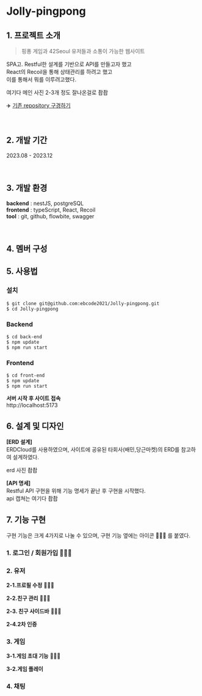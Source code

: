 # Jolly-pingpong

## 1. 프로젝트 소개

> 핑퐁 게임과 42Seoul 유저들과 소통이 가능한 웹사이트

SPA고.
Restful한 설계를 기반으로 API를 만들고자 했고 \
React의 Recoil을 통해 상태관리를 하려고 했고 \
이를 통해서 뭐를 이루려고했다.

여기다 메인 사진 2-3개 정도 잘나온걸로 촵촵

✈️ [기존 repository 구경하기](https://github.com/42-Jolly-pingpong/back-end)

<br />

## 2. 개발 기간

2023.08 - 2023.12

<br />

## 3. 개발 환경

**backend** : nestJS, postgreSQL \
**frontend** : typeScript, React, Recoil \
**tool** : git, github, flowbite, swagger

<br />

## 4. 멤버 구성

## 5. 사용법

### 설치

```
$ git clone git@github.com:ebcode2021/Jolly-pingpong.git
$ cd Jolly-pingpong
```

### Backend

```
$ cd back-end
$ npm update
$ npm run start
```

### Frontend

```
$ cd front-end
$ npm update
$ npm run start
```

**서버 시작 후 사이트 접속** \
http://localhost:5173

## 6. 설계 및 디자인

**[ERD 설계]** \
ERDCloud를 사용하였으며, 사이트에 공유된 타회사(배민,당근마켓)의 ERD를 참고하여 설계하였다.

erd 사진 촵촵

**[API 명세]** \
Restful API 구현을 위해 기능 명세가 끝난 후 구현을 시작했다. \
api 캡쳐는 여기다 촵촵

## 7. 기능 구현

구현 기능은 크게 4가지로 나눌 수 있으며, 구현 기능 옆에는 아이콘 🙋🏻‍♀️ 를 붙였다.

### 1. 로그인 / 회원가입 🙋🏻‍♀️

### 2. 유저

**2-1.프로필 수정** 🙋🏻‍♀️

**2-2.친구 관리** 🙋🏻‍♀️

**2-3. 친구 사이드바** 🙋🏻‍♀️

**2-4.2차 인증**

### 3. 게임

**3-1.게임 초대 기능** 🙋🏻‍♀️

**3-2.게임 플레이**

### 4. 채팅
